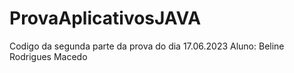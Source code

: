 # ProvaAplicativosJAVA

Codigo da segunda parte da prova do dia 17.06.2023
Aluno: Beline Rodrigues Macedo

